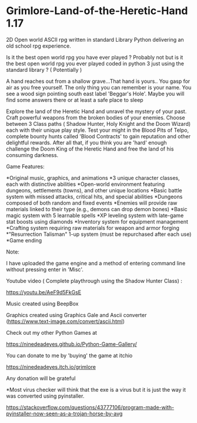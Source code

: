 # Grimlore-Land-of-the-Heretic-Hand 1.17
2D Open world ASCII rpg written in standard Library Python delivering an old school rpg experience. 


Is it the best open world rpg you have ever played ? Probably not but is it the best open world rpg you ever played coded in python 3 just using the standard library ? ( Potentially )  

A hand reaches out from a shallow grave...That hand is yours.. You gasp for air as you free yourself. The only thing you can remember is your name.
You see a wood sign pointing south east label 'Beggar's Hole'. Maybe you will find some answers there or at least a safe place to sleep

Explore the land of the Heretic Hand and unravel the mystery of your past. Craft powerful weapons from the broken bodies of your enemies. Choose between 3 Class paths ( Shadow Hunter, Holy Knight and the Doom Wizard) each with their unique play style. Test your might in the Blood Pits of Telpo, complete bounty hunts called 'Blood Contracts' to gain reputation and other delightful rewards. After all that, if you think you are 'hard' enough challenge the Doom King of the Heretic Hand and free the land of his consuming darkness. 

Game Features: <br>

*Original music, graphics, and animations 
*3 unique character classes, each with distinctive abilities 
*Open-world environment featuring dungeons, settlements (towns), and other unique locations 
*Basic battle system with missed attacks, critical hits, and special abilities 
*Dungeons composed of both random and fixed events 
*Enemies will provide raw materials linked to their type (e.g., demons can drop demon bones) 
*Basic magic system with 5 learnable spells 
*XP leveling system with late-game stat boosts using diamonds 
*Inventory system for equipment management 
*Crafting system requiring raw materials for weapon and armor forging 
*"Resurrection Talisman" 1-up system (must be repurchased after each use) 
*Game ending 

Note:

I have uploaded the game engine and a method of entering command line without pressing enter in 'Misc'.

Youtube video ( Complete playthrough using the Shadow Hunter Class)  : 

https://youtu.be/AeF9d5FkGsE

Music created using BeepBox 

Graphics created using Graphics Gale and Ascii converter (https://www.text-image.com/convert/ascii.html) 

Check out my other Python Games at 

https://ninedeadeyes.github.io/Python-Game-Gallery/

You can donate to me by 'buying' the game at itchio 

https://ninedeadeyes.itch.io/grimlore

Any donation will be grateful 

*Most virus checker will think that the exe is a virus but it is just the way it was converted using pyinstaller.

https://stackoverflow.com/questions/43777106/program-made-with-pyinstaller-now-seen-as-a-trojan-horse-by-avg
